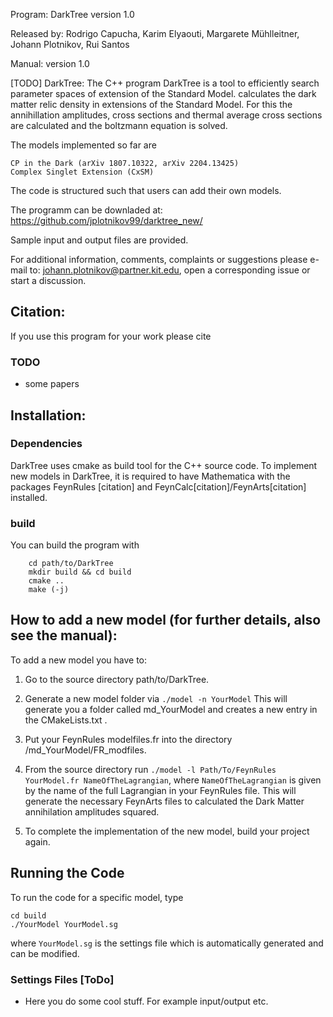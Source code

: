 Program: DarkTree version 1.0

Released by: Rodrigo Capucha, Karim Elyaouti, Margarete Mühlleitner, Johann Plotnikov, Rui Santos

Manual: version 1.0

[TODO]
DarkTree: The C++ program DarkTree is a tool to efficiently search parameter spaces of extension of the Standard Model. 
calculates the dark matter relic density in extensions of the Standard Model. For this the annihillation amplitudes, cross sections and thermal average cross sections are calculated and the boltzmann equation is solved. 



The models implemented so far are

    CP in the Dark (arXiv 1807.10322, arXiv 2204.13425)
    Complex Singlet Extension (CxSM)

The code is structured such that users can add their own models.

The programm can be downladed at: https://github.com/jplotnikov99/darktree_new/

Sample input and output files are provided.

For additional information, comments, complaints or suggestions please e-mail to: johann.plotnikov@partner.kit.edu, open a corresponding issue or start a discussion.


## Citation:

If you use this program for your work please cite
### TODO
 - some papers

## Installation:

### Dependencies

DarkTree uses cmake as build tool for the C++ source code. 
To implement new models in DarkTree, it is required to have Mathematica with the packages FeynRules [citation] and FeynCalc[citation]/FeynArts[citation] installed.

### build

You can build the program with 

        cd path/to/DarkTree
        mkdir build && cd build  
        cmake ..  
        make (-j)


## How to add a new model (for further details, also see the manual):

To add a new model you have to:

1. Go to the source directory path/to/DarkTree.

2. Generate a new model folder via
       `./model -n YourModel`
This will generate you a folder called md_YourModel and creates a new entry in the CMakeLists.txt .

3. Put your FeynRules modelfiles.fr into the directory /md_YourModel/FR_modfiles.

4. From the source directory run
    `./model -l Path/To/FeynRules YourModel.fr NameOfTheLagrangian`,
where `NameOfTheLagrangian` is given by the name of the full Lagrangian in your FeynRules file. This will generate the necessary FeynArts files to calculated the Dark Matter annihilation amplitudes squared.

5. To complete the implementation of the new model, build your project again.


## Running the Code
To run the code for a specific model, type

    cd build 
    ./YourModel YourModel.sg

where `YourModel.sg` is the settings file which is automatically generated and can be modified.


### Settings Files [ToDo]

- Here you do some cool stuff. For example input/output etc.





